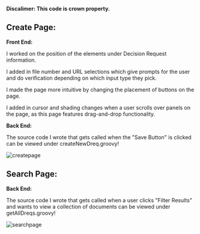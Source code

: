 
<strong>Discalimer: This code is crown property.</strong>


Create Page:
------------

<strong>Front End: </strong>

I worked on the position of the elements under Decision Request information.

I added in file number and URL selections which give prompts for the user and do verification depending on which input type they pick.

I made the page more intuitive by changing the placement of buttons on the page.

I added in cursor and shading changes when a user scrolls over panels on the page, as this page features drag-and-drop functionality.

<strong>Back End:</strong>

The source code I wrote that gets called when the "Save Button" is clicked can be viewed under createNewDreq.groovy!


![createpage](https://cloud.githubusercontent.com/assets/15184861/25734465/bef078b8-3128-11e7-9240-8b602cde2df5.png)


Search Page:
------------

<strong>Back End:</strong>

The source code I wrote that gets called when a user clicks "Filter Results" and wants to view a collection of documents can be viewed under getAllDreqs.groovy!


![searchpage](https://cloud.githubusercontent.com/assets/15184861/25734464/beebb350-3128-11e7-852b-17270fa59438.png)



